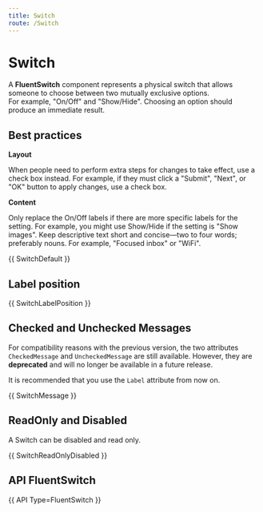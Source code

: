 ```yaml
---
title: Switch
route: /Switch
---
```


# Switch

A **FluentSwitch** component represents a physical switch that allows someone to choose between two mutually exclusive options.  
For example, "On/Off" and "Show/Hide". Choosing an option should produce an immediate result.

## Best practices

**Layout**

When people need to perform extra steps for changes to take effect, use a check box instead. For example, if they must click a "Submit", "Next", or "OK" button to apply changes, use a check box.

**Content**

Only replace the On/Off labels if there are more specific labels for the setting. For example, you might use Show/Hide if the setting is "Show images".
Keep descriptive text short and concise—two to four words; preferably nouns. For example, "Focused inbox" or "WiFi".

{{ SwitchDefault }}

## Label position

{{ SwitchLabelPosition }}

## Checked and Unchecked Messages

For compatibility reasons with the previous version, the two attributes
`CheckedMessage` and `UncheckedMessage` are still available. However, they are **deprecated**
and will no longer be available in a future release.

It is recommended that you use the `Label` attribute from now on.

{{ SwitchMessage }}

## ReadOnly and Disabled

A Switch can be disabled and read only.

{{ SwitchReadOnlyDisabled }}

## API FluentSwitch

{{ API Type=FluentSwitch }}
